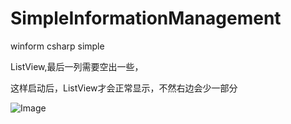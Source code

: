 # SimpleInformationManagement

winform csharp simple

ListView,最后一列需要空出一些，

这样启动后，ListView才会正常显示，不然右边会少一部分

![Image](https://github.com/singhwong/InformationManagement/blob/master/menu.saveimg.savepath20180724210131.jpg)
